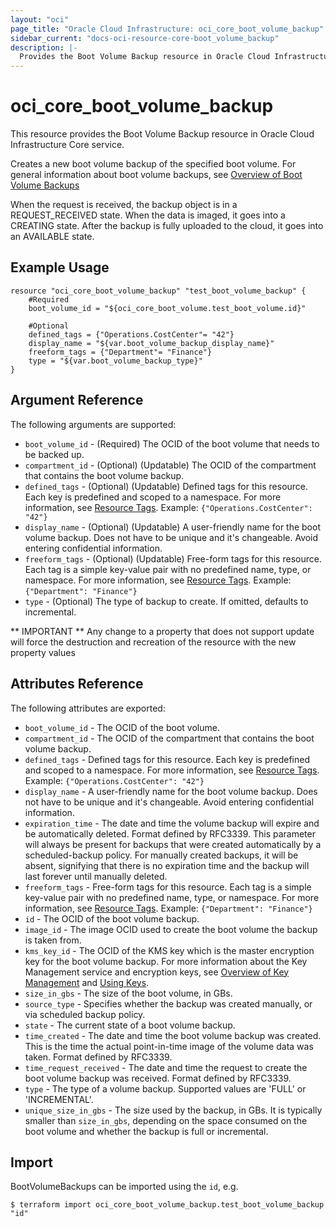 ```yaml
---
layout: "oci"
page_title: "Oracle Cloud Infrastructure: oci_core_boot_volume_backup"
sidebar_current: "docs-oci-resource-core-boot_volume_backup"
description: |-
  Provides the Boot Volume Backup resource in Oracle Cloud Infrastructure Core service
---
```


# oci_core_boot_volume_backup
This resource provides the Boot Volume Backup resource in Oracle Cloud Infrastructure Core service.

Creates a new boot volume backup of the specified boot volume. For general information about boot volume backups,
see [Overview of Boot Volume Backups](https://docs.cloud.oracle.com/iaas/Content/Block/Concepts/bootvolumebackups.htm)

When the request is received, the backup object is in a REQUEST_RECEIVED state.
When the data is imaged, it goes into a CREATING state.
After the backup is fully uploaded to the cloud, it goes into an AVAILABLE state.


## Example Usage

```hcl
resource "oci_core_boot_volume_backup" "test_boot_volume_backup" {
	#Required
	boot_volume_id = "${oci_core_boot_volume.test_boot_volume.id}"

	#Optional
	defined_tags = {"Operations.CostCenter"= "42"}
	display_name = "${var.boot_volume_backup_display_name}"
	freeform_tags = {"Department"= "Finance"}
	type = "${var.boot_volume_backup_type}"
}
```

## Argument Reference

The following arguments are supported:

* `boot_volume_id` - (Required) The OCID of the boot volume that needs to be backed up.
* `compartment_id` - (Optional) (Updatable) The OCID of the compartment that contains the boot volume backup.
* `defined_tags` - (Optional) (Updatable) Defined tags for this resource. Each key is predefined and scoped to a namespace. For more information, see [Resource Tags](https://docs.cloud.oracle.com/iaas/Content/General/Concepts/resourcetags.htm).  Example: `{"Operations.CostCenter": "42"}` 
* `display_name` - (Optional) (Updatable) A user-friendly name for the boot volume backup. Does not have to be unique and it's changeable. Avoid entering confidential information. 
* `freeform_tags` - (Optional) (Updatable) Free-form tags for this resource. Each tag is a simple key-value pair with no predefined name, type, or namespace. For more information, see [Resource Tags](https://docs.cloud.oracle.com/iaas/Content/General/Concepts/resourcetags.htm).  Example: `{"Department": "Finance"}` 
* `type` - (Optional) The type of backup to create. If omitted, defaults to incremental.


** IMPORTANT **
Any change to a property that does not support update will force the destruction and recreation of the resource with the new property values

## Attributes Reference

The following attributes are exported:

* `boot_volume_id` - The OCID of the boot volume.
* `compartment_id` - The OCID of the compartment that contains the boot volume backup.
* `defined_tags` - Defined tags for this resource. Each key is predefined and scoped to a namespace. For more information, see [Resource Tags](https://docs.cloud.oracle.com/iaas/Content/General/Concepts/resourcetags.htm).  Example: `{"Operations.CostCenter": "42"}` 
* `display_name` - A user-friendly name for the boot volume backup. Does not have to be unique and it's changeable. Avoid entering confidential information. 
* `expiration_time` - The date and time the volume backup will expire and be automatically deleted. Format defined by RFC3339. This parameter will always be present for backups that were created automatically by a scheduled-backup policy. For manually created backups, it will be absent, signifying that there is no expiration time and the backup will last forever until manually deleted. 
* `freeform_tags` - Free-form tags for this resource. Each tag is a simple key-value pair with no predefined name, type, or namespace. For more information, see [Resource Tags](https://docs.cloud.oracle.com/iaas/Content/General/Concepts/resourcetags.htm).  Example: `{"Department": "Finance"}` 
* `id` - The OCID of the boot volume backup.
* `image_id` - The image OCID used to create the boot volume the backup is taken from.
* `kms_key_id` - The OCID of the KMS key which is the master encryption key for the boot volume backup. For more information about the Key Management service and encryption keys, see [Overview of Key Management](https://docs.cloud.oracle.com/iaas/Content/KeyManagement/Concepts/keyoverview.htm) and [Using Keys](https://docs.cloud.oracle.com/iaas/Content/KeyManagement/Tasks/usingkeys.htm). 
* `size_in_gbs` - The size of the boot volume, in GBs. 
* `source_type` - Specifies whether the backup was created manually, or via scheduled backup policy.
* `state` - The current state of a boot volume backup.
* `time_created` - The date and time the boot volume backup was created. This is the time the actual point-in-time image of the volume data was taken. Format defined by RFC3339. 
* `time_request_received` - The date and time the request to create the boot volume backup was received. Format defined by RFC3339. 
* `type` - The type of a volume backup. Supported values are 'FULL' or 'INCREMENTAL'.
* `unique_size_in_gbs` - The size used by the backup, in GBs. It is typically smaller than `size_in_gbs`, depending on the space consumed on the boot volume and whether the backup is full or incremental. 

## Import

BootVolumeBackups can be imported using the `id`, e.g.

```
$ terraform import oci_core_boot_volume_backup.test_boot_volume_backup "id"
```

